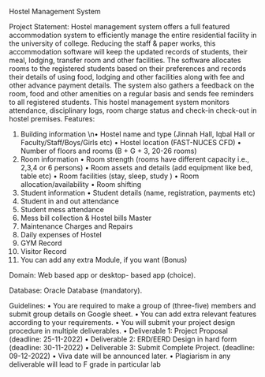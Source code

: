Hostel Management System

Project Statement:
Hostel management system offers a full featured accommodation system to efficiently manage the entire residential facility in the university of college. Reducing the staff & paper works, this accommodation software will keep the updated records of students, their meal, lodging, transfer room and other facilities. The software allocates rooms to the registered students based on their preferences and records their details of using food, lodging and other facilities along with fee and other advance payment details. The system also gathers a feedback on the room, food and other amenities on a regular basis and sends fee reminders to all registered students. This hostel management system monitors attendance, disciplinary logs, room charge status and check-in check-out in hostel premises.
Features:

1.	Building information
	\n•	Hostel name and type (Jinnah Hall, Iqbal Hall or Faculty/Staff/Boys/Girls etc)
	•	Hostel location (FAST-NUCES CFD)
	•	Number of floors and rooms (B + G + 3, 20-26 rooms)
2.	Room information
	•	Room strength (rooms have different capacity i.e., 2,3,4 or 6 persons)
	•	Room assets and details (add equipment like bed, table etc)
	•	Room facilities (stay, sleep, study )
	•	Room allocation/availability
	•	Room shifting
3.	Student information
	•	Student details (name, registration, payments etc)
4.	Student in and out attendance
5.	Student mess attendance
6.	Mess bill collection & Hostel bills Master
7.	Maintenance Charges and Repairs
8.	Daily expenses of Hostel
9.	GYM Record
10.	Visitor Record
11.	You can add any extra Module, if you want (Bonus)

Domain:
Web based app or desktop- based app (choice).

Database:
Oracle Database (mandatory).

Guidelines:
•	You are required to make a group of (three-five) members and submit group details on Google sheet. 
•	You can add extra relevant features according to your requirements.
•	You will submit your project design procedure in multiple deliverables. 
•	Deliverable 1: Project Proposal  (deadline: 25-11-2022)
•	 Deliverable 2: ERD/EERD Design in hard form (deadline: 30-11-2022)
•	 Deliverable 3: Submit Complete Project. (deadline: 09-12-2022)
•	Viva date will be announced later.
•	Plagiarism in any deliverable will lead to F grade in particular lab




